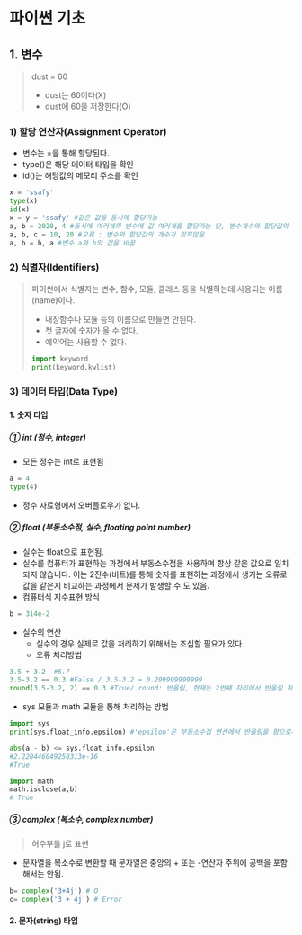 # 파이썬 기초

## 1. 변수

> dust = 60
>
> - dust는 60이다(X)
> - dust에 60을 저장한다(O)



### 1) 할당 연산자(Assignment Operator)

- 변수는 =을 통해 할당된다.
- type()은 해당 데이터 타입을 확인
- id()는 해당값의 메모리 주소를 확인

```python
x = 'ssafy'
type(x)
id(x)
x = y = 'ssafy' #같은 값을 동시에 할당가능
a, b = 2020, 4 #동시에 여러개의 변수에 값 여러개를 할당가능 단, 변수개수와 할당값의 개수가 동일해야함.
a, b, c = 10, 20 #오류 : 변수와 할당값의 개수가 맞지않음
a, b = b, a #변수 a와 b의 값을 바꿈
```



### 2) 식별자(Identifiers)

> 파이썬에서 식별자는 변수, 함수, 모듈, 클래스 등을 식별하는데 사용되는 이름(name)이다.
>
> - 내장함수나 모듈 등의 이름으로 만들면 안된다.
> - 첫 글자에 숫자가 올 수 없다.
> - 예약어는 사용할 수 없다.
>
> ```python
> import keyword
> print(keyword.kwlist)
> ```



### 3) 데이터 타입(Data Type)

#### 1. 숫자 타입

##### ①  int (정수, integer)

- 모든 정수는 int로 표현됨

```python
a = 4
type(4)
```

- 정수 자료형에서 오버플로우가 없다.



##### ②  float (부동소수점, 실수, floating point number)

- 실수는 float으로 표현됨.
- 실수를 컴퓨터가 표현하는 과정에서 부동소수점을 사용하며 항상 같은 값으로 일치되지 않습니다. 이는 2진수(비트)를 통해 숫자를 표현하는 과정에서 생기는 오류로 값을 같은지 비교하는 과정에서 문제가 발생할 수 도 있음.
- 컴퓨터식 지수표현 방식

```python
b = 314e-2
```

- 실수의 연산
  - 실수의 경우 실제로 값을 처리하기 위해서는 조심할 필요가 있다.
  - 오류 처리방법

``` python
3.5 + 3.2  #6.7
3.5-3.2 == 0.3 #False / 3.5-3.2 = 0.299999999999
round(3.5-3.2, 2) == 0.3 #True/ round: 반올림, 현재는 2번째 자리에서 반올림 하라는 뜻, 4사 6입 짝수에서는 5는 내림 / 홀수에서는 5는 올림
```

- sys 모듈과 math 모듈을 통해 처리하는 방법

```python
import sys
print(sys.float_info.epsilon) #'epsilon'은 부동소수점 연산에서 반올림을 함으로써 발생하는 오차 상환

abs(a - b) <= sys.float_info.epsilon 
#2.220446049250313e-16
#True

import math
math.isclose(a,b)
# True
```



##### ③ complex (복소수, complex number)

> 허수부를 j로 표현

- 문자열을 복소수로 변환할 때 문자열은 중앙의 + 또는 -연산자 주위에 공백을 포함해서는 안됨.

```python
b= complex('3+4j') # O
c= complex('3 + 4j') # Error
```



####  2. 문자(string) 타입

